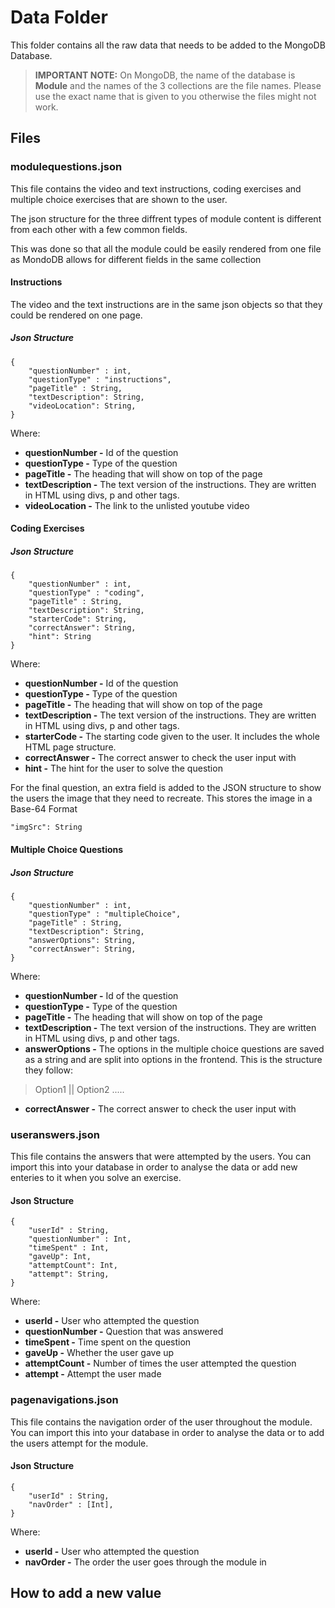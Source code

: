 # Data Folder

This folder contains all the raw data that needs to be added to the MongoDB Database.

> **IMPORTANT NOTE:** 
> On MongoDB, the name of the database is **Module** and the names of the 3 collections are the file names. Please use the exact name that is given to you otherwise the files might not work.

## Files
    
###  modulequestions.json

This file contains the video and text instructions, coding exercises and multiple choice exercises that are shown to the user. 

The json structure for the three diffrent types of module content is different from each other with a few common fields. 

This was done so that all the module could be easily rendered from one file as MondoDB allows for different fields in the same collection

#### Instructions

The video and the text instructions are in the same json objects so that they could be rendered on one page. 

##### Json Structure
```
{
    "questionNumber" : int,
    "questionType" : "instructions",
    "pageTitle" : String,
    "textDescription": String,
    "videoLocation": String,
}
```

Where:
* **questionNumber -** Id of the question
* **questionType -** Type of the question
* **pageTitle -** The heading that will show on top of the page
* **textDescription -** The text version of the instructions. They are written in HTML using divs, p and other tags.
* **videoLocation -** The link to the unlisted youtube video

#### Coding Exercises

##### Json Structure
```
{
    "questionNumber" : int,
    "questionType" : "coding",
    "pageTitle" : String,
    "textDescription": String,
    "starterCode": String,
    "correctAnswer": String,
    "hint": String
}
```

Where:
* **questionNumber -** Id of the question
* **questionType -** Type of the question
* **pageTitle -** The heading that will show on top of the page
* **textDescription -** The text version of the instructions. They are written in HTML using divs, p and other tags.
* **starterCode -** The starting code given to the user. It includes the whole HTML page structure.
* **correctAnswer -** The correct answer to check the user input with
* **hint -** The hint for the user to solve the question


For the final question, an extra field is added to the JSON structure to show the users the image that they need to recreate. This stores the image in a Base-64 Format

```
"imgSrc": String
```

#### Multiple Choice Questions

##### Json Structure
```
{
    "questionNumber" : int,
    "questionType" : "multipleChoice",
    "pageTitle" : String,
    "textDescription": String,
    "answerOptions": String,
    "correctAnswer": String,
}
```

Where:
* **questionNumber -** Id of the question
* **questionType -** Type of the question
* **pageTitle -** The heading that will show on top of the page
* **textDescription -** The text version of the instructions. They are written in HTML using divs, p and other tags.
* **answerOptions -** The options in the multiple choice questions are saved as a string and are split into options in the frontend. This is the structure they follow:
> Option1 || Option2 .....
* **correctAnswer -** The correct answer to check the user input with


###  useranswers.json

This file contains the answers that were attempted by the users. You can import this into your database in order to analyse the data or add new enteries to it when you solve an exercise. 

#### Json Structure
```
{
    "userId" : String,
    "questionNumber" : Int,
    "timeSpent" : Int,
    "gaveUp": Int,
    "attemptCount": Int,
    "attempt": String,
}
```

Where:
* **userId -** User who attempted the question
* **questionNumber -** Question that was answered
* **timeSpent -** Time spent on the question
* **gaveUp -** Whether the user gave up
* **attemptCount -** Number of times the user attempted the question
* **attempt -** Attempt the user made

###  pagenavigations.json

This file contains the navigation order of the user throughout the module. You can import this into your database in order to analyse the data or to add the users attempt for the module.

#### Json Structure
```
{
    "userId" : String,
    "navOrder" : [Int],
}
```

Where:
* **userId -** User who attempted the question
* **navOrder -** The order the user goes through the module in

## How to add a new value